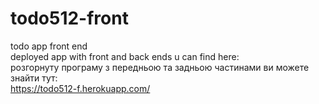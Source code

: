 # todo512-front
todo app front end
<br>
deployed app with front and back ends u can find here:
<br>
розгорнуту програму з передньою та задньою частинами ви можете знайти тут:
<br>
https://todo512-f.herokuapp.com/
